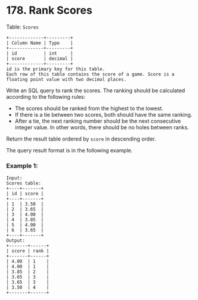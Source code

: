 # 178. Rank Scores
Table: ```Scores```
```
+-------------+---------+
| Column Name | Type    |
+-------------+---------+
| id          | int     |
| score       | decimal |
+-------------+---------+
id is the primary key for this table.
Each row of this table contains the score of a game. Score is a floating point value with two decimal places.
```

Write an SQL query to rank the scores. The ranking should be calculated according to the following rules:

 - The scores should be ranked from the highest to the lowest.
 - If there is a tie between two scores, both should have the same ranking.
 - After a tie, the next ranking number should be the next consecutive integer value. In other words, there should be no holes between ranks.

Return the result table ordered by ```score``` in descending order.

The query result format is in the following example.
### Example 1:
```
Input: 
Scores table:
+----+-------+
| id | score |
+----+-------+
| 1  | 3.50  |
| 2  | 3.65  |
| 3  | 4.00  |
| 4  | 3.85  |
| 5  | 4.00  |
| 6  | 3.65  |
+----+-------+
Output: 
+-------+------+
| score | rank |
+-------+------+
| 4.00  | 1    |
| 4.00  | 1    |
| 3.85  | 2    |
| 3.65  | 3    |
| 3.65  | 3    |
| 3.50  | 4    |
+-------+------+
```
